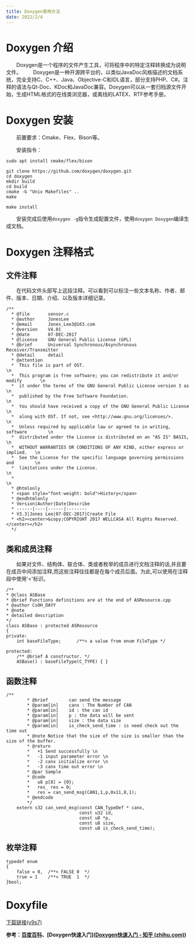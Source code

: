 ```yaml
---
title: Doxygen使用方法
date: 2022/2/4
---
```

# Doxygen 介绍
&#8195;&#8195;Doxygen是一个程序的文件产生工具，可将程序中的特定注释转换成为说明文件。
&#8195;&#8195;Doxygen是一种开源跨平台的，以类似JavaDoc风格描述的文档系统，完全支持C、C++、Java、Objective-C和IDL语言，部分支持PHP、C#。注释的语法与Qt-Doc、KDoc和JavaDoc兼容。Doxygen可以从一套归档源文件开始，生成HTML格式的在线类浏览器，或离线的LATEX、RTF参考手册。

# Doxygen 安装

&#8195;&#8195;前置要求：Cmake、Flex、Bison等。

&#8195;&#8195;安装指令：
```
sudo apt install cmake/flex/bison

git clone https://github.com/doxygen/doxygen.git
cd doxygen
mkdir build
cd build
cmake -G "Unix Makefiles" ..
make

make install
```
&#8195;&#8195;安装完成后使用`doxygen -g`指令生成配置文件，使用`doxygen Doxygen`编译生成文档。

# Doxygen 注释格式

## 文件注释

&#8195;&#8195;在代码文件头部写上这段注释。可以看到可以标注一些文本名称、作者、邮件、版本、日期、介绍、以及版本详细记录。

```
/**
  * @file     	sensor.c
  * @author   	JonesLee
  * @email   	Jones_Lee3@163.com
  * @version	V4.01
  * @date    	07-DEC-2017
  * @license  	GNU General Public License (GPL)  
  * @brief   	Universal Synchronous/Asynchronous Receiver/Transmitter 
  * @detail		detail
  * @attention
  *  This file is part of OST.                                                  \n                                                                  
  *  This program is free software; you can redistribute it and/or modify 		\n     
  *  it under the terms of the GNU General Public License version 3 as 		    \n   
  *  published by the Free Software Foundation.                               	\n 
  *  You should have received a copy of the GNU General Public License   		\n      
  *  along with OST. If not, see <http://www.gnu.org/licenses/>.       			\n  
  *  Unless required by applicable law or agreed to in writing, software       	\n
  *  distributed under the License is distributed on an "AS IS" BASIS,         	\n
  *  WITHOUT WARRANTIES OR CONDITIONS OF ANY KIND, either express or implied.  	\n
  *  See the License for the specific language governing permissions and     	\n  
  *  limitations under the License.   											\n
  *   																			\n
  * @htmlonly 
  * <span style="font-weight: bold">History</span> 
  * @endhtmlonly 
  * Version|Auther|Date|Describe
  * ------|----|------|-------- 
  * V3.3|Jones Lee|07-DEC-2017|Create File
  * <h2><center>&copy;COPYRIGHT 2017 WELLCASA All Rights Reserved.</center></h2>
  */  
```

## **类和成员注释**

&#8195;&#8195;如果对文件、结构体、联合体、类或者枚举的成员进行文档注释的话,并且要在成员中间添加注释,而这些注释往往都是在每个成员后面。为此,可以使用在注释段中使用'<'标识。

```
/**
* @class ASBase
* @brief Functions definitions are at the end of ASResource.cpp
* @author CsOH_DAYY
* @note
* detailed description
*/
class ASBase : protected ASResource
{
private:
	int baseFileType;      /**< a value from enum FileType */

protected:
    /** @brief A constructor. */
	ASBase() : baseFileType(C_TYPE) { }

```

## 函数注释

```
/**
		* @brief		can send the message
		* @param[in]	canx : The Number of CAN
		* @param[in]	id : the can id	
		* @param[in]	p : the data will be sent
		* @param[in]	size : the data size
		* @param[in]	is_check_send_time : is need check out the time out
		* @note	Notice that the size of the size is smaller than the size of the buffer.		
		* @return		
		*	+1 Send successfully \n
		*	-1 input parameter error \n
		*	-2 canx initialize error \n
		*	-3 canx time out error \n
		* @par Sample
		* @code
		*	u8 p[8] = {0};
		*	res_ res = 0; 
		* 	res = can_send_msg(CAN1,1,p,0x11,8,1);
		* @endcode
		*/							
	extern s32 can_send_msg(const CAN_TypeDef * canx,
							const u32 id,
							const u8 *p,
							const u8 size,
							const u8 is_check_send_time);	
```

## 枚举注释

```text
typedef enum
{
    false = 0,  /**< FALSE 0  */
    true = 1    /**< TRUE  1  */
}bool;
```

# Doxyfile

[下载链接(v9s7)](https://pan.baidu.com/s/1WKnz_tptP2DP8a7P539ZlA?pwd=v9s7)

**参考：[百度百科](https://baike.baidu.com/item/Doxygen/1366536?fr=aladdin)、[Doxygen快速入门]([Doxygen快速入门 - 知乎 (zhihu.com)](https://zhuanlan.zhihu.com/p/100223113))**